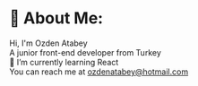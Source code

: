# 💫 About Me:
Hi, I'm Ozden Atabey<br>A junior front-end developer from Turkey<br>🌱 I’m currently learning React<br>You can reach me at ozdenatabey@hotmail.com
